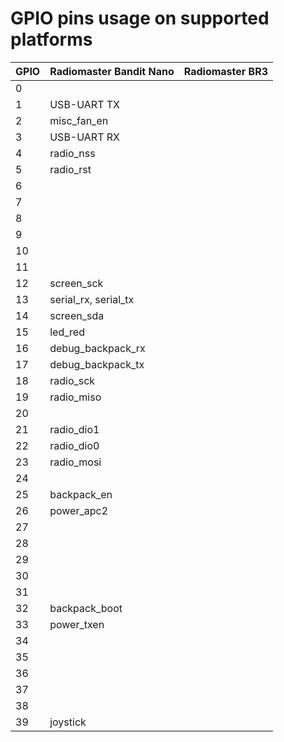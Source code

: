 # GPIO pins usage on supported platforms

| GPIO | Radiomaster Bandit Nano | Radiomaster BR3 |
| ---- | ----------------------- | --------------- |
| 0    |                         |  |
| 1    | USB-UART TX             |  |
| 2    | misc_fan_en             |  |
| 3    | USB-UART RX             |  |
| 4    | radio_nss               |  |
| 5    | radio_rst               |  |
| 6    |                         |  |
| 7    |                         |  |
| 8    |                         |  |
| 9    |                         |  |
| 10   |                         |  |
| 11   |                         |  |
| 12   | screen_sck              |  |
| 13   | serial_rx, serial_tx    |  |
| 14   | screen_sda              |  |
| 15   | led_red                 |  |
| 16   | debug_backpack_rx       |  |
| 17   | debug_backpack_tx       |  |
| 18   | radio_sck               |  |
| 19   | radio_miso              |  |
| 20   |                         |  |
| 21   | radio_dio1              |  |
| 22   | radio_dio0              |  |
| 23   | radio_mosi              |  |
| 24   |                         |  |
| 25   | backpack_en             |  |
| 26   | power_apc2              |  |
| 27   |                         |  |
| 28   |                         |  |
| 29   |                         |  |
| 30   |                         |  |
| 31   |                         |  |
| 32   | backpack_boot           |  |
| 33   | power_txen              |  |
| 34   |                         |  |
| 35   |                         |  |
| 36   |                         |  |
| 37   |                         |  |
| 38   |                         |  |
| 39   | joystick                |  |